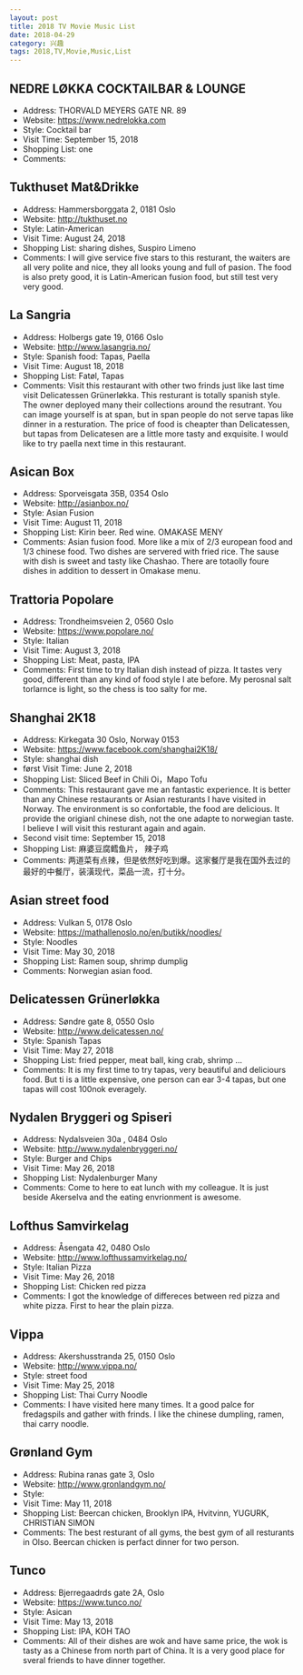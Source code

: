 ```yaml
---
layout: post
title: 2018 TV Movie Music List
date: 2018-04-29
category: 兴趣
tags: 2018,TV,Movie,Music,List
---
```


## NEDRE LØKKA COCKTAILBAR & LOUNGE  
- Address: THORVALD MEYERS GATE NR. 89
- Website: https://www.nedrelokka.com
- Style: Cocktail bar
- Visit Time: September 15, 2018
- Shopping List: one 
- Comments: 


## Tukthuset Mat&Drikke

- Address: Hammersborggata 2, 0181 Oslo
- Website: http://tukthuset.no
- Style: Latin-American
- Visit Time: August 24, 2018
- Shopping List: sharing dishes, Suspiro Limeno 
- Comments: I will give service five stars to this resturant, the waiters are all very polite and nice, they all looks young and full of pasion. The food is also prety good, it is Latin-American fusion food, but still test very very good.  



## La Sangria 

- Address: Holbergs gate 19, 0166 Oslo
- Website: http://www.lasangria.no/
- Style: Spanish food: Tapas, Paella
- Visit Time: August 18, 2018
- Shopping List: Fatøl, Tapas
- Comments: Visit this restaurant with other two frinds just like last time visit Delicatessen Grünerløkka. This resturant is totally spanish style. The owner deployed many their collections around the resutrant. You can image yourself is at span, but in span people do not serve tapas like dinner in a resturation. The price of food is cheapter than Delicatessen, but tapas from Delicatesen are a little more tasty and exquisite. I would like to try paella next time in this restaurant.

## Asican Box

- Address:  Sporveisgata 35B, 0354 Oslo
- Website: http://asianbox.no/
- Style: Asian Fusion
- Visit Time: August 11, 2018
- Shopping List: Kirin beer. Red wine. OMAKASE MENY
- Comments: Asian fusion food. More like a mix of 2/3 european food and 1/3 chinese food. Two dishes are servered with fried rice. The sause with dish is sweet and tasty like Chashao. There are totaolly foure dishes in addition to dessert in Omakase menu.

## Trattoria Popolare 

- Address:  Trondheimsveien 2, 0560 Oslo
- Website: https://www.popolare.no/
- Style: Italian
- Visit Time: August 3, 2018
- Shopping List: Meat, pasta, IPA
- Comments: First time to try Italian dish instead of pizza. It tastes very good, different than any kind of food style I ate before. My perosnal salt torlarnce is light, so the chess is too salty for me. 

## Shanghai 2K18
- Address:  Kirkegata 30 Oslo, Norway 0153
- Website: https://www.facebook.com/shanghai2K18/
- Style: shanghai dish
- først Visit Time: June 2, 2018
- Shopping List: Sliced Beef in Chili Oi，Mapo Tofu
- Comments: This restaurant gave me an fantastic experience. It is better than any Chinese restaurants or Asian resturants I have visited in Norway. The environment is so confortable, the food are delicious. It provide the origianl chinese dish, not the one adapte to norwegian taste. I believe I will visit this resturant again and again.  
- Second visit time: September 15, 2018
- Shopping List: 麻婆豆腐鳕鱼片， 辣子鸡
- Comments: 两道菜有点辣，但是依然好吃到爆。这家餐厅是我在国外去过的最好的中餐厅，装潢现代，菜品一流，打十分。

## Asian street food
- Address:  Vulkan 5, 0178 Oslo
- Website: https://mathallenoslo.no/en/butikk/noodles/
- Style: Noodles
- Visit Time: May 30, 2018
- Shopping List: Ramen soup, shrimp dumplig
- Comments: Norwegian asian food.

## Delicatessen Grünerløkka
- Address: Søndre gate 8, 0550 Oslo
- Website: http://www.delicatessen.no/
- Style: Spanish Tapas
- Visit Time: May 27, 2018
- Shopping List: fried pepper, meat ball, king crab, shrimp ... 
- Comments: It is my first time to try tapas, very beautiful and deliciours food. But ti is a little expensive, one person can ear 3-4 tapas, but one tapas will cost 100nok everagely. 

## Nydalen Bryggeri og Spiseri 
- Address: Nydalsveien 30a , 0484 Oslo
- Website: http://www.nydalenbryggeri.no/
- Style: Burger and Chips
- Visit Time: May 26, 2018
- Shopping List: Nydalenburger Many
- Comments: Come to here to eat lunch with my colleague. It is just beside Akerselva and the eating envrionment is awesome. 

## Lofthus Samvirkelag 
- Address: Åsengata 42, 0480 Oslo
- Website: http://www.lofthussamvirkelag.no/
- Style: Italian Pizza
- Visit Time: May 26, 2018
- Shopping List: Chicken red pizza
- Comments: I got the knowledge of differeces between red pizza and white pizza. First to hear the plain pizza.  

## Vippa
- Address: Akershusstranda 25, 0150 Oslo
- Website: http://www.vippa.no/
- Style: street food
- Visit Time: May 25, 2018
- Shopping List: Thai Curry Noodle
- Comments: I have visited here many times. It a good palce for fredagspils and gather with frinds. I like the chinese dumpling, ramen, thai carry noodle.  

## Grønland Gym
- Address: Rubina ranas gate 3, Oslo
- Website: http://www.gronlandgym.no/
- Style: 
- Visit Time: May 11, 2018
- Shopping List: Beercan chicken, Brooklyn IPA, Hvitvinn, YUGURK, CHRISTIAN SIMON
- Comments: The best resturant of all gyms, the best gym of all resturants in Olso. Beercan chicken is perfact dinner for two person.  

## Tunco 
- Address: Bjerregaadrds gate 2A, Oslo  
- Website: https://www.tunco.no/
- Style: Asican 
- Visit Time: May 13, 2018
- Shopping List: IPA, KOH TAO 
- Comments: All of their dishes are wok and have same price, the wok is tasty as a Chinese from north part of China. It is a very good place for sveral friends to have dinner together. 
